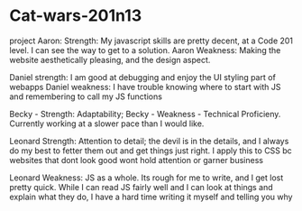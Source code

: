 # Cat-wars-201n13
project
Aaron: Strength: My javascript skills are pretty decent, at a Code 201 level. I can see the way to get to a solution. Aaron Weakness: Making the website aesthetically pleasing, and the design aspect.

Daniel strength: I am good at debugging and enjoy the UI styling part of webapps Daniel weakness: I have trouble knowing where to start with JS and remembering to call my JS functions

Becky - Strength: Adaptability; Becky - Weakness - Technical Proficieny. Currently working at a slower pace than I would like.

Leonard Strength: Attention to detail; the devil is in the details, and I always do my best to fetter them out and get things just right. I apply this to CSS bc websites that dont look good wont hold attention or garner business

Leonard Weakness: JS as a whole. Its rough for me to write, and I get lost pretty quick. While I can read JS fairly well and I can look at things and explain what they do, I have a hard time writing it myself and telling you why